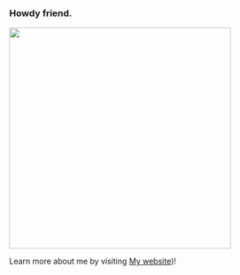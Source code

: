 ### Howdy friend.

<img src="https://github.com/tearingItUp786/tearingItUp786/assets/16584942/94c8a63a-2aca-462b-b244-f709f5da8b5a" width="400" height="400"/>

Learn more about me by visiting [My website](https://taranveerbains.ca/about))! 

<!--
**tearingItUp786/tearingItUp786** is a ✨ _special_ ✨ repository because its `README.md` (this file) appears on your GitHub profile.

Here are some ideas to get you started:

- 🔭 I’m currently working on ...
- 🌱 I’m currently learning ...
- 👯 I’m looking to collaborate on ...
- 🤔 I’m looking for help with ...
- 💬 Ask me about ...
- 📫 How to reach me: ...
- 😄 Pronouns: ...
- ⚡ Fun fact: ...
-->
